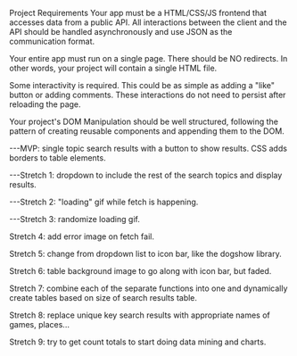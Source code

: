 Project Requirements
Your app must be a HTML/CSS/JS frontend that accesses data from a public API. All interactions between the client and the API should be handled asynchronously and use JSON as the communication format.

Your entire app must run on a single page. There should be NO redirects. In other words, your project will contain a single HTML file.

Some interactivity is required. This could be as simple as adding a "like" button or adding comments. These interactions do not need to persist after reloading the page.

Your project's DOM Manipulation should be well structured, following the pattern of creating reusable components and appending them to the DOM.

---MVP:
single topic search results with a button to show results.  CSS adds borders to table elements.

---Stretch 1:
dropdown to include the rest of the search topics and display results.

---Stretch 2:
"loading" gif while fetch is happening.

---Stretch 3:
randomize loading gif.

Stretch 4:
add error image on fetch fail.

Stretch 5:
change from dropdown list to icon bar, like the dogshow library.

Stretch 6:
table background image to go along with icon bar, but faded.

Stretch 7:
combine each of the separate functions into one and dynamically create tables based on size of search results table.

Stretch 8:
replace unique key search results with appropriate names of games, places...

Stretch 9:
try to get count totals to start doing data mining and charts.